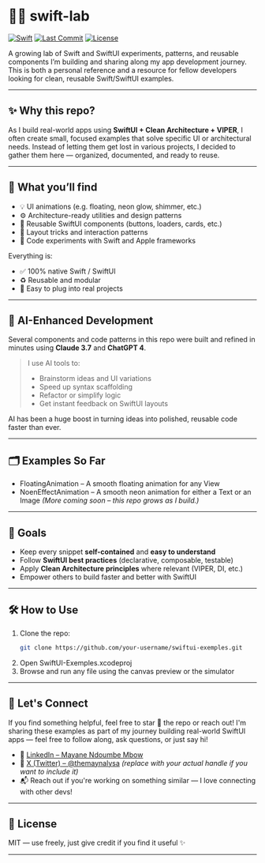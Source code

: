 # 🧪📱 swift-lab

[![Swift](https://img.shields.io/badge/swift-5.9-orange?logo=swift)](https://swift.org)
[![Last Commit](https://img.shields.io/github/last-commit/yourhandle/swift-lab)](https://github.com/maynalysa/swift-lab/commits)
[![License](https://img.shields.io/github/license/maynalysa/swift-lab)](./LICENSE)

A growing lab of Swift and SwiftUI experiments, patterns, and reusable components I’m building and sharing along my app development journey. 
This is both a personal reference and a resource for fellow developers looking for clean, reusable Swift/SwiftUI examples.

---

## ✨ Why this repo?

As I build real-world apps using **SwiftUI + Clean Architecture + VIPER**, I often create small, focused examples that solve specific UI or architectural needs.
Instead of letting them get lost in various projects, I decided to gather them here — organized, documented, and ready to reuse.

---

## 🔬 What you’ll find

- 💡 UI animations (e.g. floating, neon glow, shimmer, etc.)
- ⚙️ Architecture-ready utilities and design patterns
- 🧱 Reusable SwiftUI components (buttons, loaders, cards, etc.)
- 📐 Layout tricks and interaction patterns
- 🧪 Code experiments with Swift and Apple frameworks

Everything is:
- ✅ 100% native Swift / SwiftUI
- ♻️ Reusable and modular
- 🧠 Easy to plug into real projects

---

## 🤖 AI-Enhanced Development

Several components and code patterns in this repo were built and refined in minutes using **Claude 3.7** and **ChatGPT 4**.

> I use AI tools to:
> - Brainstorm ideas and UI variations
> - Speed up syntax scaffolding
> - Refactor or simplify logic
> - Get instant feedback on SwiftUI layouts

AI has been a huge boost in turning ideas into polished, reusable code faster than ever.

---

## 🗂 Examples So Far

- FloatingAnimation – A smooth floating animation for any View
- NoenEffectAnimation – A smooth neon animation for either a Text or an Image
*(More coming soon – this repo grows as I build.)*

---

## 🚀 Goals

- Keep every snippet **self-contained** and **easy to understand**
- Follow **SwiftUI best practices** (declarative, composable, testable)
- Apply **Clean Architecture principles** where relevant (VIPER, DI, etc.)
- Empower others to build faster and better with SwiftUI

---

## 🛠 How to Use

1. Clone the repo:
   ```bash
   git clone https://github.com/your-username/swiftui-exemples.git
2. Open SwiftUI-Exemples.xcodeproj
3. Browse and run any file using the canvas preview or the simulator

---

## 🤝 Let's Connect

If you find something helpful, feel free to star 🌟 the repo or reach out!
I'm sharing these examples as part of my journey building real-world SwiftUI apps — feel free to follow along, ask questions, or just say hi!

- 💼 [LinkedIn – Mayane Ndoumbe Mbow](https://www.linkedin.com/in/mayane-ndoumbe-mbow-56a833183/)
- 🧵 [X (Twitter) – @themaynalysa](https://x.com/themaynalysa) *(replace with your actual handle if you want to include it)*
- 📬 Reach out if you're working on something similar — I love connecting with other devs!

---

## 🧭 License
MIT — use freely, just give credit if you find it useful ✨

---

##






